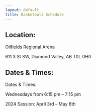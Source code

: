 ```yaml
---
layout: default
title: Basketball Schedule
---
```


## Location:

Oilfields Regional Arena

611 3 St SW, Diamond Valley, AB T0L 0H0

## Dates & Times:

Dates & Times:

Wednesdays from 6:15 pm – 7:15 pm

2024 Session: April 3rd – May 8th
